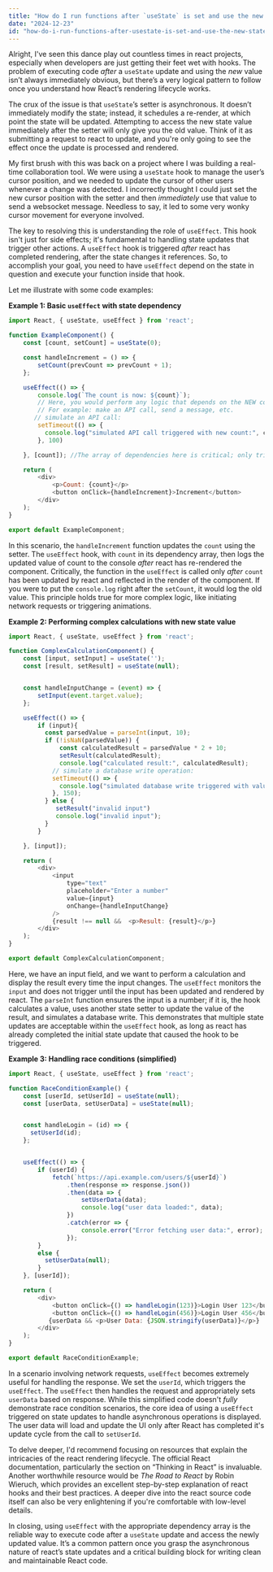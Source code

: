 ```yaml
---
title: "How do I run functions after `useState` is set and use the new state value?"
date: "2024-12-23"
id: "how-do-i-run-functions-after-usestate-is-set-and-use-the-new-state-value"
---
```


Alright,  I've seen this dance play out countless times in react projects, especially when developers are just getting their feet wet with hooks. The problem of executing code *after* a `useState` update and using the *new* value isn’t always immediately obvious, but there’s a very logical pattern to follow once you understand how React’s rendering lifecycle works.

The crux of the issue is that `useState`’s setter is asynchronous. It doesn’t immediately modify the state; instead, it schedules a re-render, at which point the state will be updated. Attempting to access the new state value immediately after the setter will only give you the old value. Think of it as submitting a request to react to update, and you're only going to see the effect once the update is processed and rendered.

My first brush with this was back on a project where I was building a real-time collaboration tool. We were using a `useState` hook to manage the user’s cursor position, and we needed to update the cursor of other users whenever a change was detected. I incorrectly thought I could just set the new cursor position with the setter and then *immediately* use that value to send a websocket message. Needless to say, it led to some very wonky cursor movement for everyone involved.

The key to resolving this is understanding the role of `useEffect`. This hook isn't just for side effects; it's fundamental to handling state updates that trigger other actions. A `useEffect` hook is triggered *after* react has completed rendering, after the state changes it references. So, to accomplish your goal, you need to have `useEffect` depend on the state in question and execute your function inside that hook.

Let me illustrate with some code examples:

**Example 1: Basic `useEffect` with state dependency**

```javascript
import React, { useState, useEffect } from 'react';

function ExampleComponent() {
    const [count, setCount] = useState(0);

    const handleIncrement = () => {
        setCount(prevCount => prevCount + 1);
    };

    useEffect(() => {
        console.log(`The count is now: ${count}`);
        // Here, you would perform any logic that depends on the NEW count
        // For example: make an API call, send a message, etc.
       // simulate an API call:
        setTimeout(() => {
          console.log("simulated API call triggered with new count:", count)
        }, 100)

    }, [count]); //The array of dependencies here is critical; only trigger when 'count' changes

    return (
        <div>
            <p>Count: {count}</p>
            <button onClick={handleIncrement}>Increment</button>
        </div>
    );
}

export default ExampleComponent;
```

In this scenario, the `handleIncrement` function updates the `count` using the setter. The `useEffect` hook, with `count` in its dependency array, then logs the updated value of count to the console *after* react has re-rendered the component. Critically, the function in the `useEffect` is called only *after* `count` has been updated by react and reflected in the render of the component. If you were to put the `console.log` right after the `setCount`, it would log the old value. This principle holds true for more complex logic, like initiating network requests or triggering animations.

**Example 2: Performing complex calculations with new state value**

```javascript
import React, { useState, useEffect } from 'react';

function ComplexCalculationComponent() {
    const [input, setInput] = useState('');
    const [result, setResult] = useState(null);


    const handleInputChange = (event) => {
        setInput(event.target.value);
    };

    useEffect(() => {
        if (input){
          const parsedValue = parseInt(input, 10);
          if (!isNaN(parsedValue)) {
              const calculatedResult = parsedValue * 2 + 10;
              setResult(calculatedResult);
              console.log("calculated result:", calculatedResult);
            // simulate a database write operation:
            setTimeout(() => {
              console.log("simulated database write triggered with value:", calculatedResult)
            }, 150);
          } else {
             setResult("invalid input")
             console.log("invalid input");
          }
        }

    }, [input]);

    return (
        <div>
            <input
                type="text"
                placeholder="Enter a number"
                value={input}
                onChange={handleInputChange}
            />
            {result !== null &&  <p>Result: {result}</p>}
        </div>
    );
}

export default ComplexCalculationComponent;
```

Here, we have an input field, and we want to perform a calculation and display the result every time the input changes. The `useEffect` monitors the `input` and does not trigger until the input has been updated and rendered by react. The `parseInt` function ensures the input is a number; if it is, the hook calculates a value, uses another state setter to update the value of the result, and simulates a database write. This demonstrates that multiple state updates are acceptable within the `useEffect` hook, as long as react has already completed the initial state update that caused the hook to be triggered.

**Example 3: Handling race conditions (simplified)**

```javascript
import React, { useState, useEffect } from 'react';

function RaceConditionExample() {
    const [userId, setUserId] = useState(null);
    const [userData, setUserData] = useState(null);


    const handleLogin = (id) => {
      setUserId(id);
    };


    useEffect(() => {
        if (userId) {
            fetch(`https://api.example.com/users/${userId}`)
                .then(response => response.json())
                .then(data => {
                    setUserData(data);
                    console.log("user data loaded:", data);
                })
                .catch(error => {
                    console.error("Error fetching user data:", error);
                });
        }
        else {
          setUserData(null);
        }
    }, [userId]);

    return (
        <div>
            <button onClick={() => handleLogin(123)}>Login User 123</button>
            <button onClick={() => handleLogin(456)}>Login User 456</button>
           {userData && <p>User Data: {JSON.stringify(userData)}</p>}
        </div>
    );
}

export default RaceConditionExample;

```

In a scenario involving network requests, `useEffect` becomes extremely useful for handling the response. We set the `userId`, which triggers the `useEffect`. The `useEffect` then handles the request and appropriately sets `userData` based on response. While this simplified code doesn't *fully* demonstrate race condition scenarios, the core idea of using a `useEffect` triggered on state updates to handle asynchronous operations is displayed. The user data will load and update the UI only after React has completed it's update cycle from the call to `setUserId`.

To delve deeper, I'd recommend focusing on resources that explain the intricacies of the react rendering lifecycle. The official React documentation, particularly the section on “Thinking in React” is invaluable. Another worthwhile resource would be *The Road to React* by Robin Wieruch, which provides an excellent step-by-step explanation of react hooks and their best practices. A deeper dive into the react source code itself can also be very enlightening if you're comfortable with low-level details.

In closing, using `useEffect` with the appropriate dependency array is the reliable way to execute code after a `useState` update and access the newly updated value. It’s a common pattern once you grasp the asynchronous nature of react’s state updates and a critical building block for writing clean and maintainable React code.
